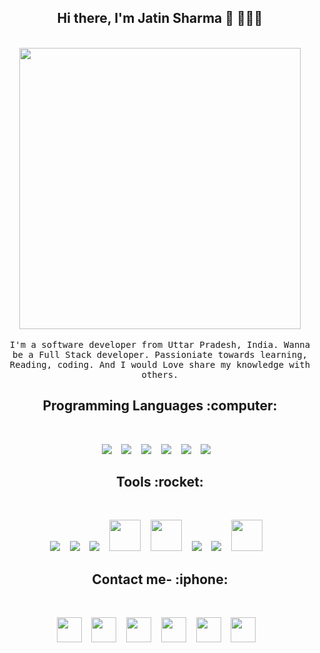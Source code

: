 


<h2 align='center'> Hi there, I'm Jatin Sharma 👋 🧑🏻‍💻 </h2>

<p align="center">
  <br><img src="https://github.com/punitkmryh/punitkmryh/blob/master/Developer.gif" width="450px"><br><br>
  <samp> I'm a software developer from Uttar Pradesh, India. Wanna be a Full Stack developer. Passioniate towards learning, Reading, coding. And I would Love share my knowledge with others.
  </samp>
  <br>
  
</p>






<h2 align='center'>Programming Languages :computer:</h2>
<br>
<p align="center">
  <img src="https://img.icons8.com/color/50/000000/c-programming.png"/>&nbsp;&nbsp;&nbsp;
  <img src="https://img.icons8.com/color/50/000000/html-5.png"/>&nbsp;&nbsp;&nbsp;
  <img src="https://img.icons8.com/color/50/000000/css3.png"/>&nbsp;&nbsp;&nbsp;
  <img src="https://img.icons8.com/color/48/000000/javascript.png"/>&nbsp;&nbsp;&nbsp;
  <img src="https://img.icons8.com/color/50/000000/python.png"/>&nbsp;&nbsp;&nbsp;
  <img src="https://img.icons8.com/color/48/000000/kotlin.png"/>&nbsp;&nbsp;&nbsp;
  
</p>

<h2 align='center'>Tools :rocket:</h2>
 
<br>
<p align= "center">
  <img src="https://img.icons8.com/fluent/50/000000/visual-studio-code-2019.png"/>&nbsp;&nbsp;&nbsp;
  <img src="https://img.icons8.com/ios-filled/50/000000/github.png"/>&nbsp;&nbsp;&nbsp;
  <img src="https://img.icons8.com/ios/50/000000/atom-editor.png"/>&nbsp;&nbsp;&nbsp;
  <img src="https://upload.wikimedia.org/wikipedia/commons/thumb/3/34/Android_Studio_icon.svg/1200px-Android_Studio_icon.svg.png" width="50" height="50" />&nbsp;&nbsp;&nbsp;
  <img src="https://www.codewithc.com/wp-content/uploads/2014/08/codeblocks-featured.png" width="50" height="50" />&nbsp;&nbsp;&nbsp;
  <img src="https://img.icons8.com/color/48/000000/bootstrap.png"/>&nbsp;&nbsp;&nbsp;
  <img src="https://img.icons8.com/fluent/48/000000/adobe-photoshop.png"/>&nbsp;&nbsp;&nbsp;
  <img src="https://pbs.twimg.com/media/DJnkUqqVoAAFGQO.png" width="50" height="50" />&nbsp;&nbsp;&nbsp;
  </p>

<h2 align='center'>Contact me- :iphone:</h2>

<br>
<p align="center">
   <a href="https://www.twitter.com/empireofemperor/"><img src="https://i.imgur.com/zGS0sLQ.png" width="40" height="40"/></a>&nbsp;&nbsp;&nbsp;
   <a href="https://www.instagram.com/_empireofemperor/"><img src="https://img.pngio.com/circle-colored-gradient-instagram-media-social-social-media-icon-instagram-circle-logo-png-512_512.png" width="40" height="40"/></a>&nbsp;&nbsp;&nbsp;
   <a href="https://www.linkedin.com/in/jatin-sharma-8835641b2/"><img src="https://cdn4.iconfinder.com/data/icons/iconsimple-logotypes/512/linkedin-512.png" width="40" height="40"/></a>&nbsp;&nbsp;&nbsp;
  <a href="https://www.facebook.com/empireofemperor/"><img src="https://i.imgur.com/IBjq8wx.png" width="40" height="40"/></a>&nbsp;&nbsp;&nbsp;
  <a href="mailto:jatinsharma8669@gmail.com?subject="><img src="https://www.iconninja.com/files/591/557/131/circle-mailru-address-book-mail-ru-email-contact-contacts-icon.svg" width="40" height="40" /></a>&nbsp;&nbsp;&nbsp;
  <a href="https://www.quora.com/profile/Jatin-Sharma-1625"><img src="https://images.vexels.com/media/users/3/137401/isolated/preview/00300d00be87848b87d820f2664bc7eb-quora-icon-logo-by-vexels.png" width="40" height="40"/></a>&nbsp;&nbsp;&nbsp;
</p>

